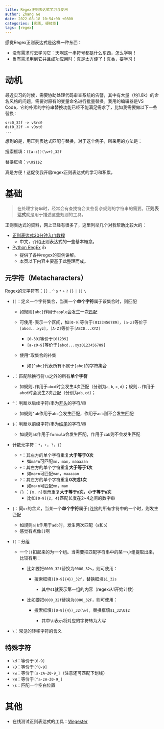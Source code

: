 ```yaml
---
title: Regex正则表达式学习与使用
author: Zhang Ge
date: 2022-08-18 10:54:00 +0800
categories: [实践, 硬技能]
tags: [regex]
---
```


感觉Regex正则表达式是这样一种东西：
- 没有需求时去学习它：天啊这一串符号都是什么东西，怎么学啊！
- 当有需求用到它并且成功应用时：真是太方便了！真香，要学习！

# 动机

最近实习的时候，需要协助处理代码审查系统的告警，其中有大量（约1.6k）的命名风格的问题，需要对原有的变量命名进行批量替换。我用的编辑器是VS Code，它的朴素的字符串替换功能已经不能满足需求了，比如我需要做以下一些替换：

```
src0_32f -> vSrc0
dst0_32f -> vDst0
...
```

想到的是，用正则表达式匹配与替换，对于这个例子，所采用的方法是：

搜索框填：`([a-z])(\w+)_32f`

替换框填：`v\U$1$2`

真是方便！这促使我开启regex正则表达式的学习和积累。

# 基础

> 在处理字符串时，经常会有查找符合某些复杂规则的字符串的需要。**正则表达式**就是用于描述这些规则的工具。

正则表达式的资料，网上已经有很多了，这里列举几个对我帮助比较大的：

- [正则表达式30分钟入门教程](https://deerchao.cn/tutorials/regex/regex.htm#top)
  - 中文，介绍正则表达式的一些基本概念。
- [Python RegEx](https://www.programiz.com/python-programming/regex) :+1:
  - 提供了各种regex的实例讲解。
  - 本页以下内容主要基于此整理而成。

## 元字符（Metacharacters）

Regex的元字符有：`[]` `.` `^` `$` `*` `+` `?` `{}`  `|` `()` `\` 

- `[]`：定义一个字符集合，当某一个**单个字符**属于该集合时，则匹配
  - 如规则`[abc]`作用于`apple`会发生一次匹配
  
  - 可使用`-`表示一个区间，如`[0-9]`等价于`[0123456789]`，`[a-z]`等价于`[abcd...xyz]`，`[A-Z]`等价于`[ABCD...XYZ]`
  
    - `[0-39]`等价于`[01239]`
    - `[a-z0-9]`等价于`[abcd...xyz0123456789]`
  
  - 使用`^`取集合的补集
  
    - 如`[^abc]`代表所有不属于`[abc]`的字符集合
- `.`：匹配除换行符`\n`之外的所有**单个字符**
  - 如规则`.`作用于`abcd`时会发生4次匹配（分别为`a`, `b`, `c`, `d`）；规则`..`作用于`abcd`时会发生2次匹配（分别为`ab`, `cd`）；
- `^`：判断以后续字符/串为<u>开头</u>的字符/串

  - 如规则`^ab`作用于`abc`会发生匹配，作用于`acb`则不会发生匹配
- `$`：判断以前缀字符/串为<u>结尾</u>的字符/串

  - 如规则`a$`作用于`formula`会发生匹配，作用于`cab`则不会发生匹配
- 计数元字符：`*`，`+`，`?`，`{}`

  - `*`：其左方的单个字符重复**大于等于0次**
    - 如`ma*n`可匹配`mn`，`man`，`maaaaan`
  - `+`：其左方的单个字符重复**大于等于1次**
    - 如`ma+n`可匹配`man`，`maaaaan`
  - `?`：其左方的单个字符重复**0次或1次**
    - 如`ma+n`可匹配`mn`，`man`
  - `{}` ：`{m, n}`表示重复**大于等于`m`次，小于等于`n`次**
    - 比如`[0-9]{2, 4}`匹配长度在2~4之间的数字串
- `|`：同`or`的含义，当某一个**单个字符**属于`|`连接的所有字符中的一个时，则发生匹配
  - 如规则`a|b`作用于`adb`时，发生两次匹配（`a`和`b`）
  - 感觉有点像`[]`啊



- `()`：分组

  - 一个`()`扣起来的为一个组。当需要把匹配字符串中的某一小组提取出来，比较有用：
  
    - 比如要把`0000_32f`替换为`0000_32s`，则可使用：
  
      - 搜索框填`([0-9]{4})_32f`，替换框填`$1_32s`
  
        - 其中`$1`就表示第一组的内容（regex从1开始计数）
    - 比如要把`0000_32f`替换为`0000_32F`，则可使用：
  
      - 搜索框填`([0-9]{4})_32(\w)`，替换框填`$1_32\U$2`
  
        - 其中`\U`表示将对应的字符转为大写
- `\`：常见的转移字符的含义

## 特殊字符

- `\d`：等价于`[0-9]`
- `\D`：等价于`[^0-9]`
- `\w`：等价于`[a-zA-Z0-9_]`（注意还可匹配下划线）
- `\W`：等价于`[^a-zA-Z0-9_]`
- `\s`：匹配一个空白位置

# 其他

- 在线测试正则表达式的工具：[Wegester](https://deerchao.cn/tools/wegester/)

